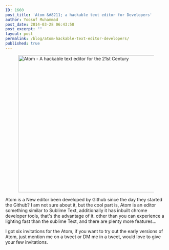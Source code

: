 ```yaml
---
ID: 1660
post_title: 'Atom &#8211; a hackable text editor for Developers'
author: Yoosuf Muhammad
post_date: 2014-03-28 06:43:58
post_excerpt: ""
layout: post
permalink: /blog/atom-hackable-text-editor-developers/
published: true
---
```

<figure><img class="aligncenter size-full wp-image-1662" alt="Atom - A hackable text editor for the 21st Century" src="http://s3.amazonaws.com/yoosuf.me/wp-content/uploads/2014/03/atom-editor1.jpg" width="823" height="428" /></figure>Atom is a New editor been developed by Github since the day they started the Github? I am not sure about it, but the cool part is, Atom is an editor something similar to Sublime Text, additionally it has inbuilt chrome developer tools, that's the advantage of it. other than you can experience a lighting fast than the sublime Text, and there are plenty more features...

I got six invitations for the Atom, if you want to try out the early versions of Atom, just mention me on a tweet or DM me in a tweet, would love to give your few invitations.